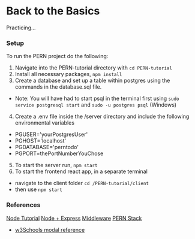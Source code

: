 # Back to the Basics

Practicing...

### Setup

To run the PERN project do the following:

1. Navigate into the PERN-tutorial directory with `cd PERN-tutorial`
2. Install all necessary packages, `npm install`
3. Create a database and set up a table within postgres using the commands in the database.sql file.

- Note: You will have had to start psql in the terminal first using `sudo service postgresql start` and `sudo -u postgres psql` (Windows)

4. Create a .env file inside the /server directory and include the following environmental variables

- PGUSER='yourPostgresUser'
- PGHOST='localhost'
- PGDATABASE='perntodo'
- PGPORT=thePortNumberYouChose

5. To start the server run, `npm start`
6. To start the frontend react app, in a separate terminal

- navigate to the client folder `cd /PERN-tutorial/client`
- then use `npm start`

### References

[Node Tutorial](https://www.youtube.com/watch?v=TlB_eWDSMt4)
[Node + Express](https://www.youtube.com/watch?v=pKd0Rpw7O48)
[Middleware](https://www.youtube.com/watch?v=lY6icfhap2o)
[PERN Stack](https://www.youtube.com/watch?v=ldYcgPKEZC8)

- [w3Schools modal reference](https://www.w3schools.com/bootstrap4/bootstrap_modal.asp)

